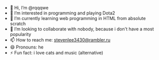 - 👋 Hi, I’m @rqqqwe
- 👀 I’m interested in programming and playing Dota2
- 🌱 I’m currently learning web programming in HTML from absolute scratch
- 💞️ I’m looking to collaborate with nobody, because i don't have a most popularity
- 📫 How to reach me: stevenlee3430@rambler.ru
- 😄 Pronouns: he
- ⚡ Fun fact: i love cats and music (alternative)

<!---
rqqqwe/rqqqwe is a ✨ special ✨ repository because its `README.md` (this file) appears on your GitHub profile.
You can click the Preview link to take a look at your changes.
--->
